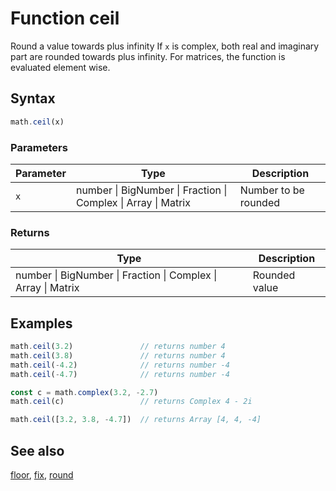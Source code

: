 <!-- Note: This file is automatically generated from source code comments. Changes made in this file will be overridden. -->

# Function ceil

Round a value towards plus infinity
If `x` is complex, both real and imaginary part are rounded towards plus infinity.
For matrices, the function is evaluated element wise.


## Syntax

```js
math.ceil(x)
```

### Parameters

Parameter | Type | Description
--------- | ---- | -----------
`x` | number &#124; BigNumber &#124; Fraction &#124; Complex &#124; Array &#124; Matrix | Number to be rounded

### Returns

Type | Description
---- | -----------
number &#124; BigNumber &#124; Fraction &#124; Complex &#124; Array &#124; Matrix | Rounded value


## Examples

```js
math.ceil(3.2)               // returns number 4
math.ceil(3.8)               // returns number 4
math.ceil(-4.2)              // returns number -4
math.ceil(-4.7)              // returns number -4

const c = math.complex(3.2, -2.7)
math.ceil(c)                 // returns Complex 4 - 2i

math.ceil([3.2, 3.8, -4.7])  // returns Array [4, 4, -4]
```


## See also

[floor](floor.md),
[fix](fix.md),
[round](round.md)
